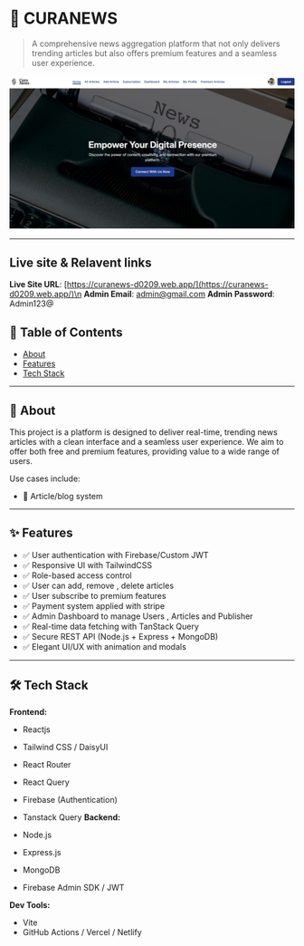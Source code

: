 # 🚀 CURANEWS

> A comprehensive news aggregation platform that not only delivers trending articles but also offers premium features and a seamless user experience.

![Project Screenshot](./project-screenshot.png)

---

## Live site & Relavent links

**Live Site URL**: [https://curanews-d0209.web.app/](https://curanews-d0209.web.app/)\n
**Admin Email**: admin@gmail.com
**Admin Password**: Admin123@

## 📝 Table of Contents

- [About](#about)
- [Features](#features)
- [Tech Stack](#tech-stack)

---

## 📌 About

This project is a platform is designed to deliver real-time, trending news articles with a clean interface and a seamless user experience. We aim to offer both free and premium features, providing value to a wide range of users.

Use cases include:

- 📰 Article/blog system

---

## ✨ Features

- ✅ User authentication with Firebase/Custom JWT
- ✅ Responsive UI with TailwindCSS
- ✅ Role-based access control
- ✅ User can add, remove , delete articles
- ✅ User subscribe to premium features
- ✅ Payment system applied with stripe
- ✅ Admin Dashboard to manage Users , Articles and Publisher
- ✅ Real-time data fetching with TanStack Query
- ✅ Secure REST API (Node.js + Express + MongoDB)
- ✅ Elegant UI/UX with animation and modals

---

## 🛠️ Tech Stack

**Frontend:**

- Reactjs
- Tailwind CSS / DaisyUI
- React Router
- React Query
- Firebase (Authentication)
- Tanstack Query
  **Backend:**

- Node.js
- Express.js
- MongoDB
- Firebase Admin SDK / JWT

**Dev Tools:**

- Vite
- GitHub Actions / Vercel / Netlify
